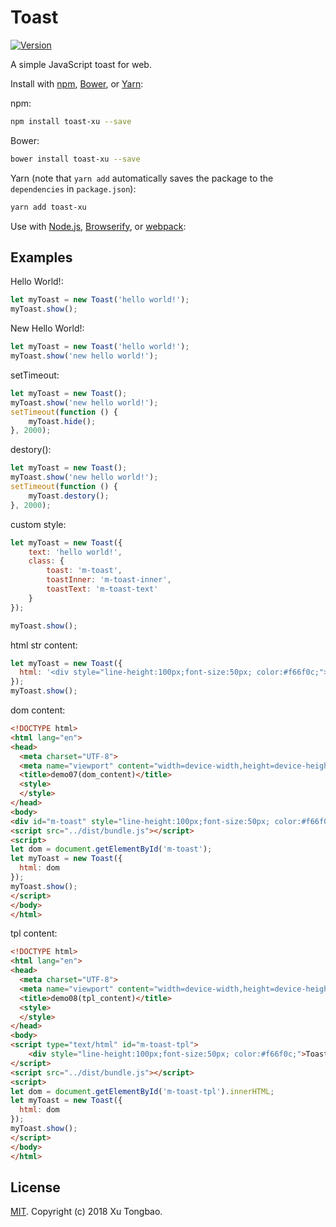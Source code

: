 Toast
===========

[![Version](https://img.shields.io/npm/v/toast-xu.svg)](https://www.npmjs.com/package/toast-xu)

A simple JavaScript toast for web.

Install with [npm](https://www.npmjs.com/), [Bower](https://bower.io/), or [Yarn](https://yarnpkg.com/):

npm:
```sh
npm install toast-xu --save
```

Bower:
```sh
bower install toast-xu --save
```

Yarn (note that `yarn add` automatically saves the package to the `dependencies` in `package.json`):
```sh
yarn add toast-xu
```

Use with [Node.js](https://nodejs.org/en/), [Browserify](http://browserify.org/), or [webpack](https://webpack.github.io/):

## Examples

Hello World!:
```js
let myToast = new Toast('hello world!');
myToast.show();
```

New Hello World!:
```js
let myToast = new Toast('hello world!');
myToast.show('new hello world!');
```

setTimeout:
```js
let myToast = new Toast();
myToast.show('new hello world!');
setTimeout(function () {
	myToast.hide();
}, 2000);
```

destory():
```js
let myToast = new Toast();
myToast.show('new hello world!');
setTimeout(function () {
	myToast.destory();
}, 2000);
```

custom style:
```js
let myToast = new Toast({
	text: 'hello world!',
	class: {
		toast: 'm-toast',
		toastInner: 'm-toast-inner',
		toastText: 'm-toast-text'
	}
});

myToast.show();
```

html str content:
```js
let myToast = new Toast({
  html: '<div style="line-height:100px;font-size:50px; color:#f66f0c;">Toast</div>'
});
myToast.show();
```

dom content:
```html
<!DOCTYPE html>
<html lang="en">
<head>
  <meta charset="UTF-8">
  <meta name="viewport" content="width=device-width,height=device-height">
  <title>demo07(dom_content)</title>
  <style>
  </style>
</head>
<body>
<div id="m-toast" style="line-height:100px;font-size:50px; color:#f66f0c;">Toast</div>
<script src="../dist/bundle.js"></script>
<script>
let dom = document.getElementById('m-toast');
let myToast = new Toast({
  html: dom
});
myToast.show();
</script>
</body>
</html>
```

tpl content:
```html
<!DOCTYPE html>
<html lang="en">
<head>
  <meta charset="UTF-8">
  <meta name="viewport" content="width=device-width,height=device-height">
  <title>demo08(tpl_content)</title>
  <style>
  </style>
</head>
<body>
<script type="text/html" id="m-toast-tpl">
	<div style="line-height:100px;font-size:50px; color:#f66f0c;">Toast</div>	
</script>
<script src="../dist/bundle.js"></script>
<script>
let dom = document.getElementById('m-toast-tpl').innerHTML;
let myToast = new Toast({
  html: dom
});
myToast.show();
</script>
</body>
</html>

```

## License

[MIT](LICENSE). Copyright (c) 2018 Xu Tongbao.
